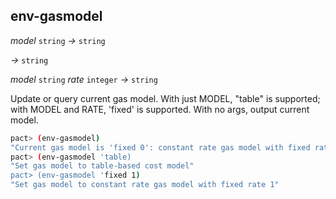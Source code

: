 ## env-gasmodel

_model_&nbsp;`string` _&rarr;_&nbsp;`string`

_&rarr;_&nbsp;`string`

_model_&nbsp;`string` _rate_&nbsp;`integer` _&rarr;_&nbsp;`string`

Update or query current gas model. With just MODEL, "table" is supported; with MODEL and RATE, 'fixed' is supported. With no args, output current model.

```bash
pact> (env-gasmodel)
"Current gas model is 'fixed 0': constant rate gas model with fixed rate 0"
pact> (env-gasmodel 'table)
"Set gas model to table-based cost model"
pact> (env-gasmodel 'fixed 1)
"Set gas model to constant rate gas model with fixed rate 1"
```
